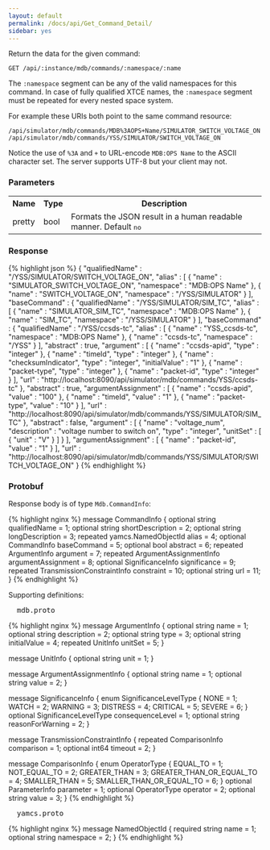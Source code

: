 ```yaml
---
layout: default
permalink: /docs/api/Get_Command_Detail/
sidebar: yes
---
```


Return the data for the given command:

    GET /api/:instance/mdb/commands/:namespace/:name

The `:namespace` segment can be any of the valid namespaces for this command. In case of fully qualified XTCE names, the `:namespace` segment must be repeated for every nested space system.

For example these URIs both point to the same command resource:

    /api/simulator/mdb/commands/MDB%3AOPS+Name/SIMULATOR_SWITCH_VOLTAGE_ON
    /api/simulator/mdb/commands/YSS/SIMULATOR/SWITCH_VOLTAGE_ON
    
Notice the use of `%3A` and `+` to URL-encode `MDB:OPS Name` to the ASCII character set. The server supports UTF-8 but your client may not.

### Parameters

<table class="inline">
    <tr>
        <th>Name</th>
        <th>Type</th>
        <th>Description</th>
    </tr>
    <tr>
        <td class="code">pretty</td>
        <td class="code">bool</td>
        <td>Formats the JSON result in a human readable manner. Default <tt>no</tt></td>
    </tr>
</table>

### Response

{% highlight json %}
{
  "qualifiedName" : "/YSS/SIMULATOR/SWITCH_VOLTAGE_ON",
  "alias" : [ {
    "name" : "SIMULATOR_SWITCH_VOLTAGE_ON",
    "namespace" : "MDB:OPS Name"
  }, {
    "name" : "SWITCH_VOLTAGE_ON",
    "namespace" : "/YSS/SIMULATOR"
  } ],
  "baseCommand" : {
    "qualifiedName" : "/YSS/SIMULATOR/SIM_TC",
    "alias" : [ {
      "name" : "SIMULATOR_SIM_TC",
      "namespace" : "MDB:OPS Name"
    }, {
      "name" : "SIM_TC",
      "namespace" : "/YSS/SIMULATOR"
    } ],
    "baseCommand" : {
      "qualifiedName" : "/YSS/ccsds-tc",
      "alias" : [ {
        "name" : "YSS_ccsds-tc",
        "namespace" : "MDB:OPS Name"
      }, {
        "name" : "ccsds-tc",
        "namespace" : "/YSS"
      } ],
      "abstract" : true,
      "argument" : [ {
        "name" : "ccsds-apid",
        "type" : "integer"
      }, {
        "name" : "timeId",
        "type" : "integer"
      }, {
        "name" : "checksumIndicator",
        "type" : "integer",
        "initialValue" : "1"
      }, {
        "name" : "packet-type",
        "type" : "integer"
      }, {
        "name" : "packet-id",
        "type" : "integer"
      } ],
      "url" : "http://localhost:8090/api/simulator/mdb/commands/YSS/ccsds-tc"
    },
    "abstract" : true,
    "argumentAssignment" : [ {
      "name" : "ccsds-apid",
      "value" : "100"
    }, {
      "name" : "timeId",
      "value" : "1"
    }, {
      "name" : "packet-type",
      "value" : "10"
    } ],
    "url" : "http://localhost:8090/api/simulator/mdb/commands/YSS/SIMULATOR/SIM_TC"
  },
  "abstract" : false,
  "argument" : [ {
    "name" : "voltage_num",
    "description" : "voltage number to switch on",
    "type" : "integer",
    "unitSet" : [ {
      "unit" : "V"
    } ]
  } ],
  "argumentAssignment" : [ {
    "name" : "packet-id",
    "value" : "1"
  } ],
  "url" : "http://localhost:8090/api/simulator/mdb/commands/YSS/SIMULATOR/SWITCH_VOLTAGE_ON"
}
{% endhighlight %}


### Protobuf

Response body is of type `Mdb.CommandInfo`:

{% highlight nginx %}
message CommandInfo {
  optional string qualifiedName = 1;
  optional string shortDescription = 2;
  optional string longDescription = 3;
  repeated yamcs.NamedObjectId alias = 4;
  optional CommandInfo baseCommand = 5;
  optional bool abstract = 6;
  repeated ArgumentInfo argument = 7;
  repeated ArgumentAssignmentInfo argumentAssignment = 8;
  optional SignificanceInfo significance = 9;
  repeated TransmissionConstraintInfo constraint = 10;
  optional string url = 11;
}
{% endhighlight %}

Supporting definitions:

<pre class="header">
  mdb.proto
</pre>

{% highlight nginx %}
message ArgumentInfo {
  optional string name = 1;
  optional string description = 2;
  optional string type = 3;
  optional string initialValue = 4;
  repeated UnitInfo unitSet = 5;
}

message UnitInfo {
  optional string unit = 1;
}

message ArgumentAssignmentInfo {
  optional string name = 1;
  optional string value = 2;
}

message SignificanceInfo {
  enum SignificanceLevelType {
    NONE = 1;
    WATCH = 2;
    WARNING = 3;
    DISTRESS = 4;
    CRITICAL = 5;
    SEVERE = 6;
  }
  optional SignificanceLevelType consequenceLevel = 1;
  optional string reasonForWarning = 2;
}

message TransmissionConstraintInfo {
  repeated ComparisonInfo comparison = 1;
  optional int64 timeout = 2;
}

message ComparisonInfo {
  enum OperatorType {
    EQUAL_TO = 1;
    NOT_EQUAL_TO = 2;
    GREATER_THAN = 3;
    GREATER_THAN_OR_EQUAL_TO = 4;
    SMALLER_THAN = 5;
    SMALLER_THAN_OR_EQUAL_TO = 6;
  }
  optional ParameterInfo parameter = 1;
  optional OperatorType operator = 2;
  optional string value = 3;
}
{% endhighlight %}


<pre class="header">
  yamcs.proto
</pre>

{% highlight nginx %}
message NamedObjectId {
  required string name = 1;
  optional string namespace = 2;
}
{% endhighlight %}
